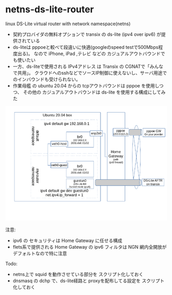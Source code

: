 # netns-ds-lite-router
linux DS-Lite virtual router with network namespace(netns) 

- 契約プロバイダの無料オプションで transix の ds-lite (ipv4 over ipv6) が提供されている
- ds-liteは pppoeと較べて段違いに快適(googleのspeed testで500Mbps程度出る)。
  なので iPhone, iPad ,テレビ などの カジュアルアウトバウンドでも使いたい
- 一方、ds-liteで使用される IPv4アドレス は Transix の CGNATで「みんなで共用」。
  クラウドへのsshなどでソースIP制御に使えないし、サーバ用途でのインバウンドも受けられない。
- 作業母艦 の ubuntu 20.04 からの tcpアウトバウンドは pppoe を使用しつつ、
  その他の カジュアルアウトバウンドは ds-lite を使用する構成にしてみた 

![network diagram](diagram.png)

注意:
- ipv6 の セキュリティは Home Gateway に任せる構成
- flets系で提供される Home Gateway の ipv6 フィルタは NGN 網内全開放がデフォルトなので特に注意

Todo:
- netns上で squid を動作させている部分を スクリプト化しておく
- dnsmasq の dchp で、ds-lite経路と proxyを配布してる設定を スクリプト化しておく

